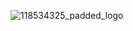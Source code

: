 ![118534325_padded_logo](https://user-images.githubusercontent.com/70915454/228626559-f9afc17f-b748-4fb4-b28b-21f4582619b2.png)
